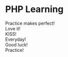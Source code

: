 # PHP Learning  
Practice makes perfect!  
Love it!    
KISS!  
Everyday!  
Good luck!    
Practice!

